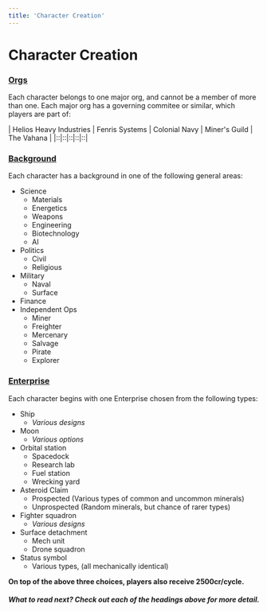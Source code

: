 ```yaml
---
title: 'Character Creation'
---
```


# Character Creation

### [Orgs](/orgs)
Each character belongs to one major org, and cannot be a member of more than one. Each major org has a governing commitee or similar, which players are part of:

| Helios Heavy Industries | Fenris Systems | Colonial Navy | Miner's Guild | The Vahana |
|::|::|::|::|::|

### [Background](/character-creation/backgrounds)
Each character has a background in one of the following general areas:
+ Science
  + Materials
  + Energetics
  + Weapons
  + Engineering
  + Biotechnology
  + AI
+ Politics
  + Civil
  + Religious
+ Military
  + Naval
  + Surface
+ Finance
+ Independent Ops
  + Miner
  + Freighter
  + Mercenary
  + Salvage
  + Pirate
  + Explorer

### [Enterprise](/character-creation/enterprises)
Each character begins with one Enterprise chosen from the following types:
+ Ship
  + _Various designs_
+ Moon
  + _Various options_
+ Orbital station
  + Spacedock
  + Research lab
  + Fuel station
  + Wrecking yard
+ Asteroid Claim
  + Prospected (Various types of common and uncommon minerals)
  + Unprospected (Random minerals, but chance of rarer types)
+ Fighter squadron
  + _Various designs_
+ Surface detachment
  + Mech unit
  + Drone squadron
+ Status symbol
  + Various types, (all mechanically identical)

**On top of the above three choices, players also receive 2500cr/cycle.**

##### What to read next? Check out each of the headings above for more detail.
